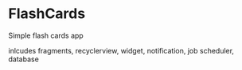 # FlashCards

Simple flash cards app


inlcudes fragments, recyclerview, widget, notification, job scheduler, database
